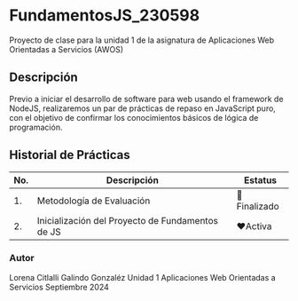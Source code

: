 # FundamentosJS_230598
Proyecto de clase para la unidad 1 de la asignatura de Aplicaciones Web Orientadas  a Servicios (AWOS)
## Descripción

Previo a iniciar el desarrollo de software para web usando el framework de NodeJS, realizaremos un par de prácticas de repaso en JavaScript puro, con el objetivo de confirmar los conocimientos básicos de lógica de programación.

## Historial de Prácticas

|No.|Descripción|Estatus
|--|--|--|
|1.|Metodología de Evaluación|🤣Finalizado|
|2.|Inicialización del Proyecto de Fundamentos de JS|❤️Activa|


### Autor
Lorena Citlalli Galindo Gonzaléz
Unidad 1
Aplicaciones Web Orientadas a Servicios
Septiembre 2024


